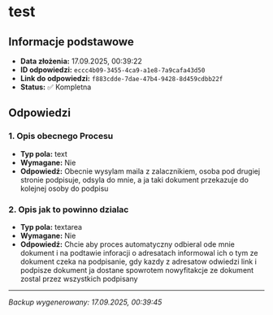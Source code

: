 # test

## Informacje podstawowe

- **Data złożenia:** 17.09.2025, 00:39:22
- **ID odpowiedzi:** `eccc4b09-3455-4ca9-a1e8-7a9cafa43d50`
- **Link do odpowiedzi:** `f883cdde-7dae-47b4-9428-8d459cdbb22f`
- **Status:** ✅ Kompletna

## Odpowiedzi

### 1. Opis obecnego Procesu

- **Typ pola:** text
- **Wymagane:** Nie
- **Odpowiedź:** Obecnie wysylam maila z zalacznikiem, osoba pod drugiej stronie podpisuje, odsyla do mnie, a ja taki dokument przekazuje do kolejnej osoby do podpisu

### 2. Opis jak to powinno dzialac

- **Typ pola:** textarea
- **Wymagane:** Nie
- **Odpowiedź:** Chcie aby proces automatyczny odbieral ode mnie dokument i na podtawie inforacji o adresatach informowal ich o tym ze dokument czeka na podpisanie, gdy kazdy z adresatow odwiedzi link i podpisze dokument ja dostane spowrotem nowyfitakcje ze dokument zostal przez wszystkich podpisany

---

_Backup wygenerowany: 17.09.2025, 00:39:45_